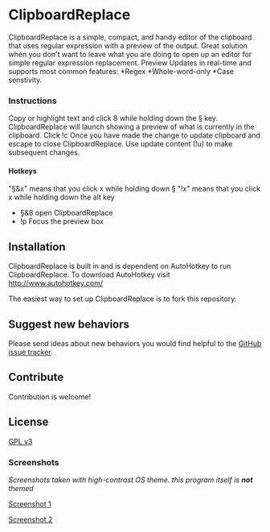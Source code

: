 # ClipboardReplace #
ClipboardReplace is a simple, compact, and handy editor of the clipboard that uses regular expression with a preview of the output. Great solution when you don't want to leave what you are doing to open up an editor for simple regular expression replacement. Preview Updates in real-time and supports most common features: 
*Regex
*Whole-word-only
*Case senstivity.

### Instructions 
Copy or highlight text and click 8 while holding down the § key. ClipboardReplace will launch showing a preview of what is currently in the clipboard. Click !c Once you have made the change to update clipboard and escape to close ClipboardReplace. Use update content (!u) to make subsequent changes.

#### Hotkeys 
"§&x" 	means that you click x while holding down §
"!x" 	means that you click x while holding down the alt key
 
* §&8	open ClipboardReplace 
* !p 	Focus the preview box 

## Installation ##
ClipboardReplace is built in and is dependent on AutoHotkey to run ClipboardReplace. To download AutoHotkey visit http://www.autohotkey.com/

The easiest way to set up ClipboardReplace is to fork this repository.

## Suggest new behaviors
Please send ideas about new behaviors you would find helpful to the [GitHub issue tracker](https://github.com/mstenemo/ClipboardReplace/issues).

## Contribute
Contribution is welcome!

## License
[GPL v3](LICENSE)


### Screenshots
*Screenshots taken with high-contrast OS theme. this program itself is **not** themed*

[Screenshot 1](http://i.imgur.com/j0RpijQ.png)

[Screenshot 2](http://i.imgur.com/mJTmy25.jpg)
